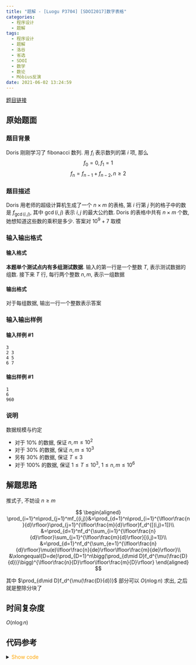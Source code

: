 ```yaml
---
title: "题解 - [Luogu P3704] [SDOI2017]数字表格"
categories:
  - 程序设计
  - 题解
tags:
  - 程序设计
  - 题解
  - 洛谷
  - 省选
  - SDOI
  - 数学
  - 数论
  - Möbius反演
date: 2021-06-02 13:24:59
---
```


[题目链接](https://www.luogu.com.cn/problem/P3704)

<!-- more -->

## 原始题面

### 题目背景

Doris 刚刚学习了 fibonacci 数列. 用 $f_i$ 表示数列的第 $i$ 项, 那么
$$f_0=0,f_1=1$$
$$f_n=f_{n-1}+f_{n-2},n\geq 2$$

### 题目描述

Doris 用老师的超级计算机生成了一个 $n\times m$ 的表格, 第 $i$ 行第 $j$ 列的格子中的数是 $f_{\gcd(i,j)}$, 其中 $\gcd(i,j)$ 表示 $i,j$ 的最大公约数. Doris 的表格中共有 $n\times m$ 个数, 她想知道这些数的乘积是多少. 答案对 $10^9+7$ 取模

### 输入输出格式

#### 输入格式

**本题单个测试点内有多组测试数据**. 输入的第一行是一个整数 $T$, 表示测试数据的组数. 接下来 $T$ 行, 每行两个整数 $n, m$, 表示一组数据

#### 输出格式

对于每组数据, 输出一行一个整数表示答案

### 输入输出样例

#### 输入样例 #1

```input1
3
2 3
4 5
6 7
```

#### 输出样例 #1

```output1
1
6
960
```

### 说明

数据规模与约定

- 对于 $10\%$ 的数据, 保证 $n,m\leq 10^2$
- 对于 $30\%$ 的数据, 保证 $n,m\leq 10^3$
- 另有 $30\%$ 的数据, 保证 $T\leq 3$
- 对于 $100\%$ 的数据, 保证 $1 \leq T\leq 10^3$, $1\leq n,m\leq 10^6$

## 解题思路

推式子, 不妨设 $n\geqslant m$

$$
\begin{aligned}
  \prod_{i=1}^n\prod_{j=1}^mf_{(i,j)}&=\prod_{d=1}^n\prod_{i=1}^{\lfloor\frac{n}{d}\rfloor}\prod_{j=1}^{\lfloor\frac{m}{d}\rfloor}f_d^{[(i,j)=1]}\\
  &=\prod_{d=1}^nf_d^{\sum_{i=1}^{\lfloor\frac{n}{d}\rfloor}\sum_{j=1}^{\lfloor\frac{m}{d}\rfloor}[(i,j)=1]}\\
  &=\prod_{d=1}^nf_d^{\sum_{e=1}^{\lfloor\frac{n}{d}\rfloor}\mu(e)\lfloor\frac{n}{de}\rfloor\lfloor\frac{m}{de}\rfloor}\\
  &\xlongequal{D=de}\prod_{D=1}^n\bigg(\prod_{d\mid D}f_d^{\mu(\frac{D}{d})}\bigg)^{\lfloor\frac{n}{D}\rfloor\lfloor\frac{m}{D}\rfloor}
\end{aligned}
$$

其中 $\prod_{d\mid D}f_d^{\mu(\frac{D}{d})}$ 部分可以 $O(n\log n)$ 求出, 之后就是整除分块了

## 时间复杂度

$O(n\log n)$

## 代码参考

<details>
<summary><font color='orange'>Show code</font></summary>

```cpp
/*
 * @Author: Tifa
 * @LastEditTime: 2021-06-02 13:24:59
 * @Description: Luogu P3704
 */

#include <bits/stdc++.h>
using namespace std;
using i64 = int64_t;

#define _for(i, l, r) for (decltype(l + r) i = (l); i <= (r); ++i)
const int N = 1e6 + 5, mod = 1e9 + 7;
i64 qpow(i64 a, i64 b) {
    i64 res = 1;
    for (; b; b >>= 1, a = a * a % mod)
        if (b & 1) res = res * a % mod;
    return res;
}
i64 inv(i64 a) { return qpow(a, mod - 2); }

int prime[N], cnt;
bool vis[N];
i64 mu[N], f[N], inv_f[N], F[N];
void seive(int n = N - 5) {
    mu[1] = f[1] = inv_f[1] = 1;
    _for(i, 2, n) {
        if (!vis[i]) mu[prime[++cnt] = i] = -1;
        for (int j = 1; j <= cnt && i * prime[j] <= n; ++j) {
            vis[i * prime[j]] = 1;
            if (i % prime[j] == 0) break;
            mu[i * prime[j]] = -mu[i];
        }
    }
    _for(i, 2, n) inv_f[i] = inv(f[i] = (f[i - 1] + f[i - 2]) % mod);
    _for(i, 1, n) F[i] = 1;
    _for(i, 1, n) {
        if (!mu[i]) continue;
        for (int j = i; j <= n; j += i) (F[j] *= mu[i] == 1 ? f[j / i] : inv_f[j / i]) %= mod;
    }
    _for(i, 1, n)(F[i] *= F[i - 1]) %= mod;
}

int main() {
    seive();
    int t;
    cin >> t;
    while (t--) {
        int m, n;
        cin >> m >> n;
        if (m > n) swap(m, n);
        i64 ans = 1;
        for (int l = 1, r; l <= m; l = r + 1) {
            r = min(n / (n / l), m / (m / l));
            (ans *= qpow(F[r] * inv(F[l - 1]) % mod, 1ll * (n / l) * (m / l) % (mod - 1))) %= mod;
        }
        cout << ans << endl;
    }
}
```

</details>
